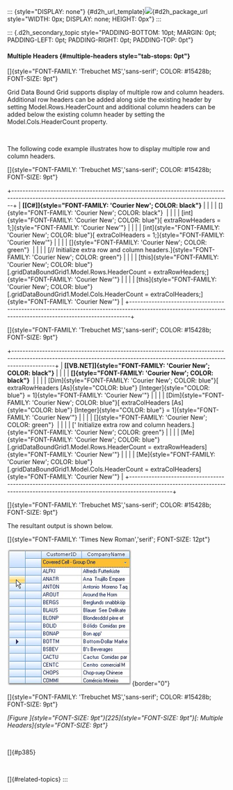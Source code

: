 ::: {style="DISPLAY: none"}
[](ms-xhelp:///?Id=d2h_url_template){#d2h_url_template}![](!package_url!){#d2h_package_url style="WIDTH: 0px; DISPLAY: none; HEIGHT: 0px"}
:::

::: {.d2h_secondary_topic style="PADDING-BOTTOM: 10pt; MARGIN: 0pt; PADDING-LEFT: 0pt; PADDING-RIGHT: 0pt; PADDING-TOP: 0pt"}
#### Multiple Headers {#multiple-headers style="tab-stops: 0pt"}

[]{style="FONT-FAMILY: 'Trebuchet MS','sans-serif'; COLOR: #15428b; FONT-SIZE: 9pt"} 

Grid Data Bound Grid supports display of multiple row and column headers. Additional row headers can be added along side the existing header by setting Model.Rows.HeaderCount and additional column headers can be added below the existing column header by setting the Model.Cols.HeaderCount property.

 

The following code example illustrates how to display multiple row and column headers.

[]{style="FONT-FAMILY: 'Trebuchet MS','sans-serif'; COLOR: #15428b; FONT-SIZE: 9pt"} 

+------------------------------------------------------------------------------------------------------------------------------------------------------------+
| **[\[C#\]]{style="FONT-FAMILY: 'Courier New'; COLOR: black"}**                                                                                             |
|                                                                                                                                                            |
| []{style="FONT-FAMILY: 'Courier New'; COLOR: black"}                                                                                                       |
|                                                                                                                                                            |
| [int]{style="FONT-FAMILY: 'Courier New'; COLOR: blue"}[ extraRowHeaders = 1;]{style="FONT-FAMILY: 'Courier New'"}                                          |
|                                                                                                                                                            |
| [int]{style="FONT-FAMILY: 'Courier New'; COLOR: blue"}[ extraColHeaders = 1;]{style="FONT-FAMILY: 'Courier New'"}                                          |
|                                                                                                                                                            |
| []{style="FONT-FAMILY: 'Courier New'; COLOR: green"}                                                                                                       |
|                                                                                                                                                            |
| [// Initialize extra row and column headers.]{style="FONT-FAMILY: 'Courier New'; COLOR: green"}                                                            |
|                                                                                                                                                            |
| [this]{style="FONT-FAMILY: 'Courier New'; COLOR: blue"}[.gridDataBoundGrid1.Model.Rows.HeaderCount = extraRowHeaders;]{style="FONT-FAMILY: 'Courier New'"} |
|                                                                                                                                                            |
| [this]{style="FONT-FAMILY: 'Courier New'; COLOR: blue"}[.gridDataBoundGrid1.Model.Cols.HeaderCount = extraColHeaders;]{style="FONT-FAMILY: 'Courier New'"} |
+------------------------------------------------------------------------------------------------------------------------------------------------------------+

[]{style="FONT-FAMILY: 'Trebuchet MS','sans-serif'; COLOR: #15428b; FONT-SIZE: 9pt"} 

+---------------------------------------------------------------------------------------------------------------------------------------------------------------------------+
| **[\[VB.NET\]]{style="FONT-FAMILY: 'Courier New'; COLOR: black"}**                                                                                                        |
|                                                                                                                                                                           |
| **[]{style="FONT-FAMILY: 'Courier New'; COLOR: black"}**                                                                                                                  |
|                                                                                                                                                                           |
| [Dim]{style="FONT-FAMILY: 'Courier New'; COLOR: blue"}[ extraRowHeaders [As]{style="COLOR: blue"} [Integer]{style="COLOR: blue"} = 1]{style="FONT-FAMILY: 'Courier New'"} |
|                                                                                                                                                                           |
| [Dim]{style="FONT-FAMILY: 'Courier New'; COLOR: blue"}[ extraColHeaders [As]{style="COLOR: blue"} [Integer]{style="COLOR: blue"} = 1]{style="FONT-FAMILY: 'Courier New'"} |
|                                                                                                                                                                           |
| []{style="FONT-FAMILY: 'Courier New'; COLOR: green"}                                                                                                                      |
|                                                                                                                                                                           |
| [\' Initialize extra row and column headers.]{style="FONT-FAMILY: 'Courier New'; COLOR: green"}                                                                           |
|                                                                                                                                                                           |
| [Me]{style="FONT-FAMILY: 'Courier New'; COLOR: blue"}[.gridDataBoundGrid1.Model.Rows.HeaderCount = extraRowHeaders]{style="FONT-FAMILY: 'Courier New'"}                   |
|                                                                                                                                                                           |
| [Me]{style="FONT-FAMILY: 'Courier New'; COLOR: blue"}[.gridDataBoundGrid1.Model.Cols.HeaderCount = extraColHeaders]{style="FONT-FAMILY: 'Courier New'"}                   |
+---------------------------------------------------------------------------------------------------------------------------------------------------------------------------+

[]{style="FONT-FAMILY: 'Trebuchet MS','sans-serif'; COLOR: #15428b; FONT-SIZE: 9pt"} 

The resultant output is shown below.

[]{style="FONT-FAMILY: 'Times New Roman','serif'; FONT-SIZE: 12pt"} 

![](ImagesExt/image91_286.jpg){border="0"}

[]{style="FONT-FAMILY: 'Trebuchet MS','sans-serif'; COLOR: #15428b; FONT-SIZE: 9pt"} 

*[Figure ]{style="FONT-SIZE: 9pt"}[225]{style="FONT-SIZE: 9pt"}[: Multiple Headers]{style="FONT-SIZE: 9pt"}*

 

[]{#p385} 

 

[]{#related-topics}
:::
